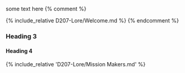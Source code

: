 

some text here
{% comment %}

{% include_relative D207-Lore/Welcome.md %}
{% endcomment %}

### Heading 3

#### Heading 4

{% include_relative 'D207-Lore/Mission Makers.md' %}
